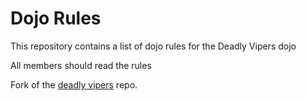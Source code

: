 Dojo Rules
==========

This repository contains a list of dojo rules for the Deadly Vipers dojo

All members should read the rules

Fork of the [deadly vipers](https://github.com/deadlyvipers) repo.
